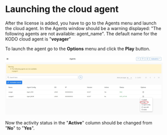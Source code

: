 # Launching the cloud agent

After the license is added, you have to go to the Agents menu and launch the cloud agent.  In the Agents window should be a warning displayed: "The following agents are not available: agent\_name". The default name for the KODO cloud agent is "**voyager**" 

To launch the agent go to the **Options** menu and click the **Play** button.

![](../.gitbook/assets/agent-01.png)

Now the activity status in the "**Active**" column should be changed from "**No**" to "**Yes**". 

